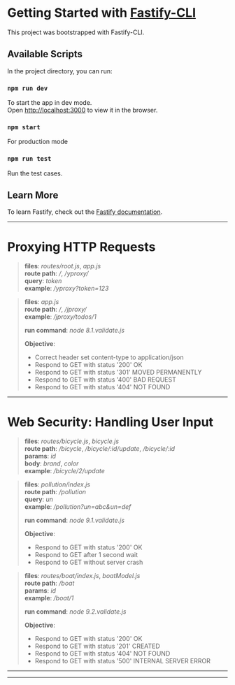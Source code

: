 # Getting Started with [Fastify-CLI](https://www.npmjs.com/package/fastify-cli)
This project was bootstrapped with Fastify-CLI.

## Available Scripts

In the project directory, you can run:

### `npm run dev`

To start the app in dev mode.\
Open [http://localhost:3000](http://localhost:3000) to view it in the browser.

### `npm start`

For production mode

### `npm run test`

Run the test cases.

## Learn More

To learn Fastify, check out the [Fastify documentation](https://www.fastify.io/docs/latest/).

---

# Proxying HTTP Requests

>**files**: _routes/root.js_, _app.js_\
>**route path**: _/_, _/yproxy/_\
>**query**: _token_\
>**example**: _/yproxy?token=123_

>**files**: _app.js_\
>**route path**: _/_, _/jproxy/_\
>**example**: _/jproxy/todos/1_
>
>**run command**: _node 8.1.validate.js_
>
>**Objective**:
> - Correct header set content-type to application/json
> - Respond to GET with status '200' OK
> - Respond to GET with status '301' MOVED PERMANENTLY
> - Respond to GET with status '400' BAD REQUEST
> - Respond to GET with status '404' NOT FOUND

---

# Web Security: Handling User Input

>**files**: _routes/bicycle.js_, _bicycle.js_\
>**route path**: _/bicycle_, _/bicycle/:id/update_, _/bicycle/:id_\
>**params**: _id_\
>**body**: _brand_, _color_\
>**example**: _/bicycle/2/update_

>**files**: _pollution/index.js_\
>**route path**: _/pollution_\
>**query**: _un_\
>**example**: _/pollution?un=abc&un=def_
>
>**run command**: _node 9.1.validate.js_
>
>**Objective**:
> - Respond to GET with status '200' OK
> - Respond to GET after 1 second wait
> - Respond to GET without server crash

>**files**: _routes/boat/index.js_, _boatModel.js_\
>**route path**: _/boat_\
>**params**: _id_\
>**example**: _/boat/1_
>
>**run command**: _node 9.2.validate.js_
>
>**Objective**:
> - Respond to GET with status '200' OK
> - Respond to GET with status '201' CREATED
> - Respond to GET with status '404' NOT FOUND
> - Respond to GET with status '500' INTERNAL SERVER ERROR

---
---
